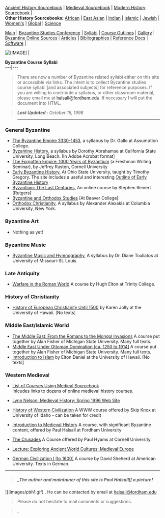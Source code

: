 [Ancient History
Sourcebook](http://www.fordham.edu/halsall/ancient/asbook.html) |  [Medieval
Sourcebook](http://www.fordham.edu/halsall/sbook.html) | [Modern History
Sourcebook](http://www.fordham.edu/halsall/mod/modsbook.html) |  
**Other History Sourcebooks:**
[African](http://www.fordham.edu/halsall/africa/africasbook.html) | [East
Asian](http://www.fordham.edu/halsall/eastasia/eastasiasbook.html) |
[Indian](http://www.fordham.edu/halsall/india/indiasbook.html) |
[Islamic](http://www.fordham.edu/halsall/islam/islamsbook.html) |
[Jewish](http://www.fordham.edu/halsall/jewish/jewishsbook.html) |
[Women's](http://www.fordham.edu/halsall/women/womensbook.html) |
[Global](http://www.fordham.edu/halsall/global/globalsbook.html) |
[Science](http://www.fordham.edu/halsall/science/sciencesbook.html)

[Main](index.html) | [Byzantine Studies Conference](http://www.byzconf.org) |
[Syllabi](syllabs.html) | [Course Outlines](outlines.html) |
[Gallery](images.html) |  
[Byzantine Online Sources](http://www.fordham.edu/halsall/sbook1c.html) |
[Articles](articles.html) | [Bibliographies](byzbibs.html) | [Reference
Docs](refdocs.html) | [Software](software.html) |

![\[IMAGE\]](images/eagle.gif) |

**Byzantine Course Syllabi**  
---|---  
  
>  
>  There are now a number of Byzantine related syllabi either on this site or
accessible via links. The intent is to collect Byzantine studies course
syllabi [and associated subjects] for reference purposes. If you are willing
to contribute a syllabus, or other classroom material, please email me at
[halsall@fordham.edu](mailto:halsall@fordham.edu). If necessary I will put the
document into HTML.

>

> _**Last Updated** : October 16, 1998_  
>

> * * *

### General Byzantine

  * [The Byzantine Empire 3330-1453](http://www.assumption.edu/HTML/Faculty/Gallo/HI103.html), a syllabus by Dr. Gallo at Assumption College. 
  * [Byzantine History](http://www.csulb.edu/~agunns/ugrad/syllabus/syl318a1.pdf), a syllabus by Dorothy Abrahamse at California State University, Long Beach. [In Adobe Acrobat format] 
  * [The Forgotten Empire: 1000 Years of Byzantium](http://instruct1.cit.cornell.edu/courses/classics113/index.html) (a Freshman Writing Seminar), by Jeffrey Rusten, Cornell University
  * [Early Byzantine History](http://www.acs.ohio-state.edu/history/isthmia/teg/hist60701/), At Ohio State University, taught by Timothy Gregory. The site includes a useful and interesting [Outline of Early Byzantine History](http://www.acs.ohio-state.edu/history/isthmia/teg/hist60701/chron.htm)
  * [Byzantium: The Last Centuries](http://byzantium.rutgers.edu/history_207/207ovr.htm), An online course by Stephen Reinert [Rutgers]
  * [Byzantine and Orthodox Studies](http://users.hol.gr/~dturner/) [At Beaver College] 
  * [Orthodox Christianity](texts/alexakis-syl.html), A syllabus by Alexander Alexakis at Columbia University, New York. 

### Byzantine Art

  * Nothing as yet! 

### Byzantine Music

  * [Byzantine Music and Hymnography](texts/touliatis-syl.html), A syllabus by Dr. Diane Touliatos at University of Missouri-St. Louis. 

### Late Antiquity

  * [Warfare in the Roman World](http://shakti.trincoll.edu/~helton/army.html) A course by Hugh Elton at Trinity College. 

### History of Christianity

  * [History of European Christianity Until 1500](http://www2.hawaii.edu/~kjolly/434SYLL.HTM) by Karen Jolly at the University of Hawaii. [No texts] 

### Middle East/Islamic World

  * [The Middle East: From the Romans to the Mongol Invasions](http://web.cal.msu.edu/cis/HST372.html) A course put together by Alan Fisher of Michigan State University. Many full texts. 
  * [Middle East Under Ottoman Domination [ca. 1250 to 1914]](http://web.cal.msu.edu/~fisher/index.html) A course put together by Alan Fisher of Michigan State University. Many full texts. 
  * [Introduction to Islam](http://www2.hawaii.edu/~edaniel/hist354.htm) by Elton Daniel at the University of Hawaii. [No texts] 

### Western Medieval

  * [List of Courses Using Medieal Sourcebook](http://www.fordham.edu/halsall/courses.html)  
Inlcudes links to dozens of online medieval history courses.

  * [Lynn Nelson: Medieval History: Spring 1996 Web Site](http://kuhttp.cc.ukans.edu/kansas/medieval/mainpage.html)
  * [History of Western Civilization](http://www.idbsu.edu:80/courses/hy101/library.htm) A WWW course offered by Skip Knox at University of Idaho - can be taken for credit 
  * [Introduction to Medieval History](http://www.fordham.edu/halsall/medieval.html) A course, with significant Byzantine content, offered by Paul Halsall at Fordham University 
  * [The Crusades](http://falcon.arts.cornell.edu/~prh3/259/index.html) A Course offered by Paul Hyams at Cornell University. 
  * [Lecture: Exploring Ancient World Cultures: Medieval Europe](http://cedar.evansville.edu/~wcweb/wc101/mepage.htm)
  * [German Civilization I [to 1600]](http://gurukul.ucc.american.edu/dshep/germciv.html) A course by David Sheherd at American University. Texts in German. 

* * *

> ##### _The author and maintainer of this site is Paul Halsall[[ _a picture!_
]](images/pbh1.gif) . He can be contacted by email at
[halsall@fordham.edu](mailto:halsall@fordham.edu)  
>  
>  Please do not hesitate to mail comments or suggestions.

>

> _

